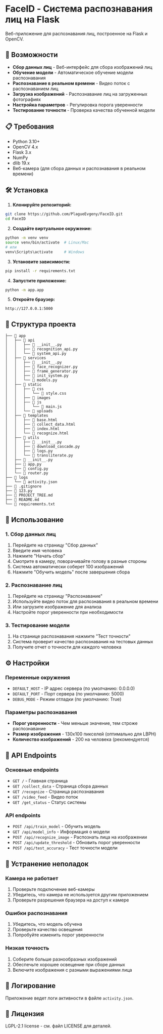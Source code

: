 # FaceID - Система распознавания лиц на Flask

Веб-приложение для распознавания лиц, построенное на Flask и OpenCV.

## 🚀 Возможности

- **Сбор данных лиц** - Веб-интерфейс для сбора изображений лиц
- **Обучение модели** - Автоматическое обучение модели распознавания
- **Распознавание в реальном времени** - Видео поток с распознаванием лиц
- **Загрузка изображений** - Распознавание лиц на загруженных фотографиях
- **Настройка параметров** - Регулировка порога уверенности
- **Тестирование точности** - Проверка качества обученной модели

## 📋 Требования

- Python 3.10+
- OpenCV 4.x
- Flask 3.x
- NumPy
- dlib 19.x
- Веб-камера (для сбора данных и распознавания в реальном времени)

## 🛠 Установка

1. **Клонируйте репозиторий:**
```bash
git clone https://github.com/PlagueEvgeny/FaceID.git
cd FaceID
```

2. **Создайте виртуальное окружение:**
```bash
python -m venv venv
source venv/bin/activate  # Linux/Mac
# или
venv\Scripts\activate     # Windows
```

3. **Установите зависимости:**
```bash
pip install -r requirements.txt
```

4. **Запустите приложение:**
```bash
python -m app.app
```

5. **Откройте браузер:**
```
http://127.0.0.1:5000
```

## 📁 Структура проекта

```
├── 📁 app
│   ├── 📁 api
│   │   ├── 📄 __init__.py
│   │   ├── 📄 recognition_api.py
│   │   └── 📄 system_api.py
│   ├── 📁 services
│   │   ├── 📄 __init__.py
│   │   ├── 📄 face_recognizer.py
│   │   ├── 📄 frame_generator.py
│   │   ├── 📄 init_system.py
│   │   └── 📄 models.py
│   ├── 📁 static
│   │   ├── 📁 css
│   │   │   └── 📄 style.css
│   │   ├── 📁 images
│   │   ├── 📁 js
│   │   │   └── 📄 main.js
│   │   └── 📁 uploads
│   ├── 📁 templates
│   │   ├── 📄 base.html
│   │   ├── 📄 collect_data.html
│   │   ├── 📄 index.html
│   │   └── 📄 recognize.html
│   ├── 📁 utils
│   │   ├── 📄 __init__.py
│   │   ├── 📄 download_cascade.py
│   │   ├── 📄 logs.py
│   │   └── 📄 transliterate.py
│   ├── 📄 __init__.py
│   ├── 📄 app.py
│   ├── 📄 config.py
│   └── 📄 router.py
├── 📁 logs
│   └── 📄 activity.json
├── 📄 .gitignore
├── 📄 123.py
├── 📄 PROJECT_TREE.md
├── 📄 README.md
└── 📄 requirements.txt
```

## 🎯 Использование

### 1. Сбор данных лиц

1. Перейдите на страницу "Сбор данных"
2. Введите имя человека
3. Нажмите "Начать сбор"
4. Смотрите в камеру, поворачивайте голову в разные стороны
5. Система автоматически соберет 100 изображений
6. Нажмите "Обучить модель" после завершения сбора

### 2. Распознавание лиц

1. Перейдите на страницу "Распознавание"
2. Используйте видео поток для распознавания в реальном времени
3. Или загрузите изображение для анализа
4. Настройте порог уверенности при необходимости

### 3. Тестирование модели

1. На странице распознавания нажмите "Тест точности"
2. Система проверит качество распознавания на тестовых данных
3. Получите отчет о точности для каждого человека

## ⚙️ Настройки

### Переменные окружения

- `DEFAULT_HOST` - IP адрес сервера (по умолчанию: 0.0.0.0)
- `DEFAULT_PORT` - Порт сервера (по умолчанию: 5000)
- `DEBUG_MODE` - Режим отладки (по умолчанию: True)

### Параметры распознавания

- **Порог уверенности** - Чем меньше значение, тем строже распознавание
- **Размер изображения** - 130x100 пикселей (оптимально для LBPH)
- **Количество изображений** - 200 на человека (рекомендуется)

## 🔧 API Endpoints

### Основные endpoints

- `GET /` - Главная страница
- `GET /collect_data` - Страница сбора данных
- `GET /recognize` - Страница распознавания
- `GET /video_feed` - Видео поток
- `GET /get_status` - Статус системы

### API endpoints

- `POST /api/train_model` - Обучить модель
- `GET /api/model_info` - Информация о модели
- `POST /api/recognize_image` - Распознать лица на изображении
- `POST /api/update_threshold` - Обновить порог уверенности
- `POST /api/test_accuracy` - Тест точности модели

## 🐛 Устранение неполадок

### Камера не работает

1. Проверьте подключение веб-камеры
2. Убедитесь, что камера не используется другим приложением
3. Проверьте разрешения браузера на доступ к камере

### Ошибки распознавания

1. Убедитесь, что модель обучена
2. Проверьте качество освещения
3. Попробуйте изменить порог уверенности

### Низкая точность

1. Соберите больше разнообразных изображений
2. Обеспечьте хорошее освещение при сборе данных
3. Включите изображения с разными выражениями лица

## 📝 Логирование

Приложение ведет логи активности в файле `activity.json`.

## 📄 Лицензия

LGPL-2.1 license - см. файл LICENSE для деталей.
